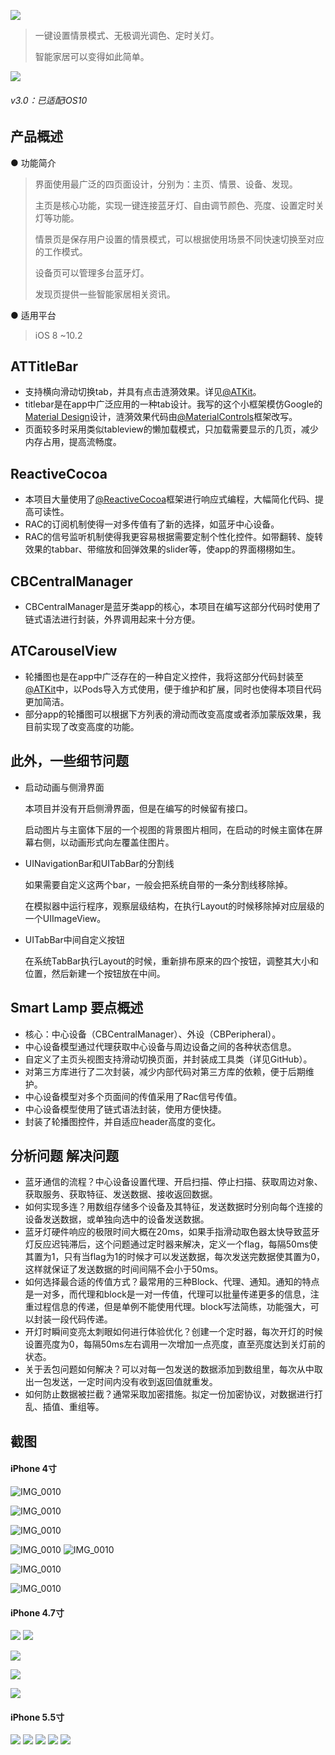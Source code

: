 [![](resources/icons/header.png)](https://xaoxuu.com/smartlamp)

> 一键设置情景模式、无极调光调色、定时关灯。 
>
> 智能家居可以变得如此简单。

[![](resources/icons/button.png)](http://appstore.com)

###### v3.0：已适配iOS10



## 产品概述

● 功能简介

> 界面使用最广泛的四页面设计，分别为：主页、情景、设备、发现。 
>
> 主页是核心功能，实现一键连接蓝牙灯、自由调节颜色、亮度、设置定时关灯等功能。 
>
> 情景页是保存用户设置的情景模式，可以根据使用场景不同快速切换至对应的工作模式。 
>
> 设备页可以管理多台蓝牙灯。 
>
> 发现页提供一些智能家居相关资讯。



● 适用平台

> iOS 8 ~10.2









## ATTitleBar

- 支持横向滑动切换tab，并具有点击涟漪效果。详见[@ATKit](https://cocoapods.org/pods/atkit)。
- titlebar是在app中广泛应用的一种tab设计。我写的这个小框架模仿Google的[Material Design](https://www.uplabs.com/)设计，涟漪效果代码由[@MaterialControls](https://cocoapods.org/pods/MaterialControls)框架改写。 
- 页面较多时采用类似tableview的懒加载模式，只加载需要显示的几页，减少内存占用，提高流畅度。



## ReactiveCocoa

- 本项目大量使用了[@ReactiveCocoa](https://cocoapods.org/pods/ReactiveCocoa)框架进行响应式编程，大幅简化代码、提高可读性。 
- RAC的订阅机制使得一对多传值有了新的选择，如蓝牙中心设备。 
- RAC的信号监听机制使得我更容易根据需要定制个性化控件。如带翻转、旋转效果的tabbar、带缩放和回弹效果的slider等，使app的界面栩栩如生。



## CBCentralManager

- CBCentralManager是蓝牙类app的核心，本项目在编写这部分代码时使用了链式语法进行封装，外界调用起来十分方便。



## ATCarouselView

- 轮播图也是在app中广泛存在的一种自定义控件，我将这部分代码封装至[@ATKit](https://cocoapods.org/pods/atkit)中，以Pods导入方式使用，便于维护和扩展，同时也使得本项目代码更加简洁。 
- 部分app的轮播图可以根据下方列表的滑动而改变高度或者添加蒙版效果，我目前实现了改变高度的功能。





## 此外，一些细节问题

- 启动动画与侧滑界面

  本项目并没有开启侧滑界面，但是在编写的时候留有接口。 

  启动图片与主窗体下层的一个视图的背景图片相同，在启动的时候主窗体在屏幕右侧，以动画形式向左覆盖住图片。



- UINavigationBar和UITabBar的分割线

  如果需要自定义这两个bar，一般会把系统自带的一条分割线移除掉。 

  在模拟器中运行程序，观察层级结构，在执行Layout的时候移除掉对应层级的一个UIImageView。



- UITabBar中间自定义按钮

  在系统TabBar执行Layout的时候，重新排布原来的四个按钮，调整其大小和位置，然后新建一个按钮放在中间。





## Smart Lamp 要点概述

- 核心：中心设备（CBCentralManager）、外设（CBPeripheral）。
- 中心设备模型通过代理获取中心设备与周边设备之间的各种状态信息。
- 自定义了主页头视图支持滑动切换页面，并封装成工具类（详见GitHub）。
- 对第三方库进行了二次封装，减少内部代码对第三方库的依赖，便于后期维护。
- 中心设备模型对多个页面间的传值采用了Rac信号传值。
- 中心设备模型使用了链式语法封装，使用方便快捷。
- 封装了轮播图控件，并自适应header高度的变化。





## 分析问题 解决问题

- 蓝牙通信的流程？中心设备设置代理、开启扫描、停止扫描、获取周边对象、获取服务、获取特征、发送数据、接收返回数据。
- 如何实现多连？用数组存储多个设备及其特征，发送数据时分别向每个连接的设备发送数据，或单独向选中的设备发送数据。
- 蓝牙灯硬件响应的极限时间大概在20ms，如果手指滑动取色器太快导致蓝牙灯反应迟钝滞后，这个问题通过定时器来解决，定义一个flag，每隔50ms使其置为1，只有当flag为1的时候才可以发送数据，每次发送完数据使其置为0，这样就保证了发送数据的时间间隔不会小于50ms。
- 如何选择最合适的传值方式？最常用的三种Block、代理、通知。通知的特点是一对多，而代理和block是一对一传值，代理可以批量传递更多的信息，注重过程信息的传递，但是单例不能使用代理。block写法简练，功能强大，可以封装一段代码传递。
- 开灯时瞬间变亮太刺眼如何进行体验优化？创建一个定时器，每次开灯的时候设置亮度为0，每隔50ms左右调用一次增加一点亮度，直至亮度达到关灯前的状态。
- 关于丢包问题如何解决？可以对每一包发送的数据添加到数组里，每次从中取出一包发送，一定时间内没有收到返回值就重发。
- 如何防止数据被拦截？通常采取加密措施。拟定一份加密协议，对数据进行打乱、插值、重组等。



## 截图

#### iPhone 4寸



![IMG_0010](resources/screenshot/iphone,4.0/IMG_0010.PNG)


![IMG_0010](resources/screenshot/iphone,4.0/IMG_0001.PNG)


![IMG_0010](resources/screenshot/iphone,4.0/IMG_0011.PNG)






![IMG_0010](resources/screenshot/iphone,4.0/IMG_0016.PNG)
![IMG_0010](resources/screenshot/iphone,4.0/IMG_0017.PNG)

![IMG_0010](resources/screenshot/iphone,4.0/IMG_0013.PNG)

![IMG_0010](resources/screenshot/iphone,4.0/IMG_0014.PNG)



#### iPhone 4.7寸

![](resources/screenshot/iphone,4.7/screenshotiphone,4.7-1.png)
![](resources/screenshot/iphone,4.7/screenshotiphone,4.7-2.png)

![](resources/screenshot/iphone,4.7/screenshotiphone,4.7-3.png)

![](resources/screenshot/iphone,4.7/screenshotiphone,4.7-4.png)

![](resources/screenshot/iphone,4.7/screenshotiphone,4.7-5.png)






#### iPhone 5.5寸

![](resources/screenshot/iphone,5.5/screenshotiphone,5.5-1.png)
![](resources/screenshot/iphone,5.5/screenshotiphone,5.5-2.png)
![](resources/screenshot/iphone,5.5/screenshotiphone,5.5-3.png)
![](resources/screenshot/iphone,5.5/screenshotiphone,5.5-4.png)
![](resources/screenshot/iphone,5.5/screenshotiphone,5.5-5.png)

